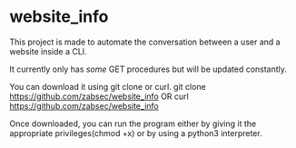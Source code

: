 # website_info
This project is made to automate the conversation between a user and a website inside a CLI. 

It currently only has *some* GET procedures but will be updated constantly. 

You can download it using git clone or curl. 
git clone https://github.com/zabsec/website_info OR
curl https://github.com/zabsec/website_info

Once downloaded, you can run the program either by giving it the appropriate privileges(chmod +x) or by using a python3 interpreter.
